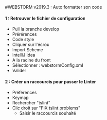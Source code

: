 #WEBSTORM v2019.3 : Auto formatter son code 

#### 1 : Retrouver le fichier de configuration

* Pull la branche develop
* Prérérences
* Code style
* Cliquer sur l'écrou
* Import Scheme
* IntelliJ idea
* A la racine du front
* Sélectionner : webstormConfig.xml
* Valider

#### 2 : Créer un raccourcis pour passer le Linter

* Préférences
* Keymap
* Rechercher "tslint"
* Clic droit sur "FIX tslint problems"
    * Saisir le raccourcis souhaité


